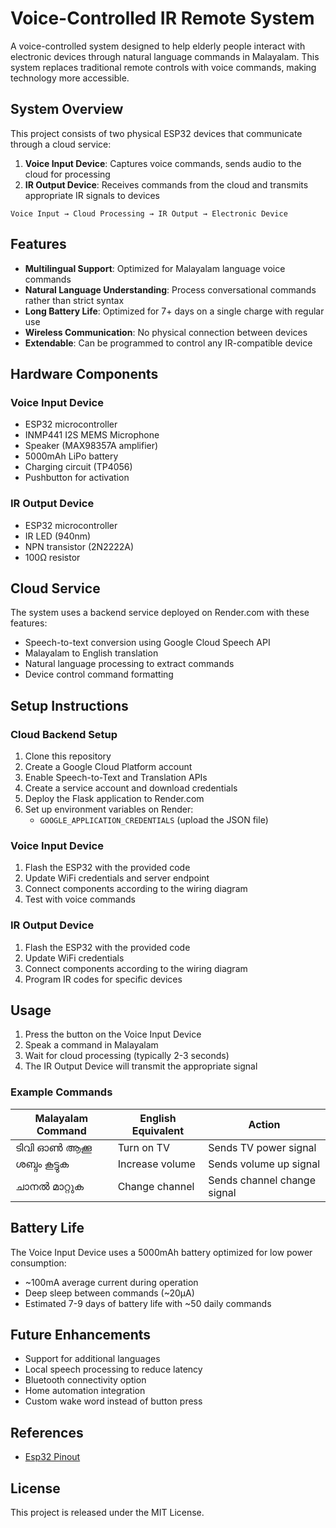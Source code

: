 # Voice-Controlled IR Remote System

A voice-controlled system designed to help elderly people interact with electronic devices through natural language commands in Malayalam. This system replaces traditional remote controls with voice commands, making technology more accessible.

## System Overview

This project consists of two physical ESP32 devices that communicate through a cloud service:

1. **Voice Input Device**: Captures voice commands, sends audio to the cloud for processing
2. **IR Output Device**: Receives commands from the cloud and transmits appropriate IR signals to devices

```
Voice Input → Cloud Processing → IR Output → Electronic Device
```

## Features

- **Multilingual Support**: Optimized for Malayalam language voice commands
- **Natural Language Understanding**: Process conversational commands rather than strict syntax
- **Long Battery Life**: Optimized for 7+ days on a single charge with regular use
- **Wireless Communication**: No physical connection between devices
- **Extendable**: Can be programmed to control any IR-compatible device

## Hardware Components

### Voice Input Device
- ESP32 microcontroller
- INMP441 I2S MEMS Microphone
- Speaker (MAX98357A amplifier)
- 5000mAh LiPo battery
- Charging circuit (TP4056)
- Pushbutton for activation

### IR Output Device
- ESP32 microcontroller
- IR LED (940nm)
- NPN transistor (2N2222A)
- 100Ω resistor

## Cloud Service

The system uses a backend service deployed on Render.com with these features:
- Speech-to-text conversion using Google Cloud Speech API
- Malayalam to English translation
- Natural language processing to extract commands
- Device control command formatting

## Setup Instructions

### Cloud Backend Setup
1. Clone this repository
2. Create a Google Cloud Platform account
3. Enable Speech-to-Text and Translation APIs
4. Create a service account and download credentials
5. Deploy the Flask application to Render.com
6. Set up environment variables on Render:
   - `GOOGLE_APPLICATION_CREDENTIALS` (upload the JSON file)

### Voice Input Device
1. Flash the ESP32 with the provided code
2. Update WiFi credentials and server endpoint
3. Connect components according to the wiring diagram
4. Test with voice commands

### IR Output Device
1. Flash the ESP32 with the provided code
2. Update WiFi credentials
3. Connect components according to the wiring diagram
4. Program IR codes for specific devices

## Usage

1. Press the button on the Voice Input Device
2. Speak a command in Malayalam
3. Wait for cloud processing (typically 2-3 seconds)
4. The IR Output Device will transmit the appropriate signal

### Example Commands

| Malayalam Command | English Equivalent | Action |
|-------------------|-------------------|--------|
| ടിവി ഓൺ ആക്കൂ | Turn on TV | Sends TV power signal |
| ശബ്ദം കൂട്ടുക | Increase volume | Sends volume up signal |
| ചാനൽ മാറ്റുക | Change channel | Sends channel change signal |

## Battery Life

The Voice Input Device uses a 5000mAh battery optimized for low power consumption:
- ~100mA average current during operation
- Deep sleep between commands (~20μA)
- Estimated 7-9 days of battery life with ~50 daily commands

## Future Enhancements

- Support for additional languages
- Local speech processing to reduce latency
- Bluetooth connectivity option
- Home automation integration
- Custom wake word instead of button press

## References
- [Esp32 Pinout](https://www.electronicshub.org/esp32-pinout/)

## License

This project is released under the MIT License.
